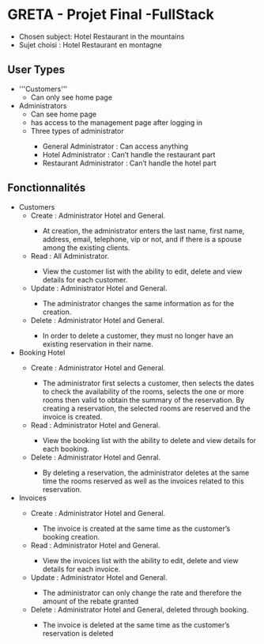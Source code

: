 # GRETA - Projet Final -FullStack
* Chosen subject: Hotel Restaurant in the mountains
* Sujet choisi : Hotel Restaurant en montagne

## User Types
<ul>
    <li>'''Customers'''
        <ul><li>Can only see home page</li></ul>
    <li>Administrators
        <ul>
            <li>Can see home page</li>
            <li>has access to the management page after logging in</li>
            <li>Three types of administrator</li>
            <ul>
                <li>General Administrator : Can access anything</li>
                <li>Hotel Administrator : Can’t handle the restaurant part</li>
                <li>Restaurant Administrator : Can’t handle the hotel part</li>
            </ul>
        </ul>
</ul>

## Fonctionnalités
<ul>
    <li>Customers
        <ul>
            <li>Create : Administrator Hotel and General.</li>
                <ul>
                    <li>At creation, the administrator enters the last name, first name, address, email, telephone, vip or not, and if there is a spouse among the existing  clients.</li>
                </ul>
            <li>Read : All Administrator.</li>
                <ul>
                    <li>View the customer list with the ability to edit, delete and view details for each customer.</li>
                </ul>
            <li>Update : Administrator Hotel and General.</li>
                <ul>
                    <li>The administrator changes the same information as for the creation.</li>
                </ul>
            <li>Delete : Administrator Hotel and General.</li>
                <ul>
                    <li>In order to delete a customer, they must no longer have an existing reservation in their name.</li>
                </ul>
        </ul>
    <li>Booking Hotel</li>
        <ul>
            <li>Create : Administrator Hotel and General.</li>
                <ul>
                    <li>The administrator first selects a customer, then selects the dates to check the availability of the rooms, selects the one or more rooms then valid to obtain the summary of the reservation. By creating a reservation, the selected rooms are reserved and the invoice is created.</li>
                </ul>
            <li>Read : Administrator Hotel and General.</li>
                <ul>
                    <li>View the booking list with the ability to delete and view details for each booking.</li>
                </ul>
            <li>Delete : Administrator Hotel and Genral.</li>
                <ul>
                    <li>By deleting a reservation, the administrator deletes at the same time the rooms reserved as well as the invoices related to this reservation.</li>
                </ul>
        </ul>
    <li>Invoices</li>
        <ul>
            <li>Create : Administrator Hotel and General.</li>
                <ul>
                    <li>The invoice is created at the same time as the customer’s booking creation.</li>
                </ul>
            <li>Read : Administrator Hotel and General.</li>
                <ul>
                    <li>View the invoices list with the ability to edit, delete and view details for each invoice.</li>
                </ul>
            <li>Update : Administrator Hotel and General.</li>
                <ul>
                    <li>The administrator can only change the rate and therefore the amount of the rebate granted</li>
                </ul>
            <li>Delete : Administrator Hotel and General, deleted through booking.</li>
                <ul>
                    <li>The invoice is deleted at the same time as the customer’s reservation is deleted</li>
                </ul>
        <ul>
</ul>
